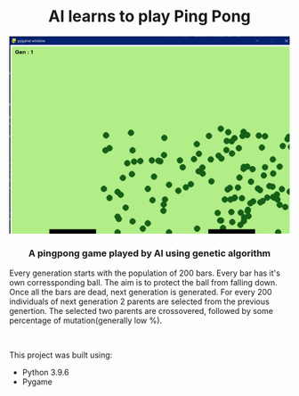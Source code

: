 <h1 align='center'> AI learns to play Ping Pong </h1>

   ![gif](https://github.com/Satyam1609/AIMLDL_geneticalgorithm_game/blob/main/demonstration.gif)


<h3 align='center'> A pingpong game played by AI using genetic algorithm</h3>
    

Every generation starts with the population of 200 bars. Every bar has it's own corressponding ball. The aim is to protect the ball from falling down. Once all the bars are dead, next generation is generated. For every 200 individuals of next generation 2 parents are selected from the previous genertion. The selected two parents are crossovered, followed by some percentage of mutation(generally low %).
<br>

<br>

This project was built using:
- Python 3.9.6
- Pygame

